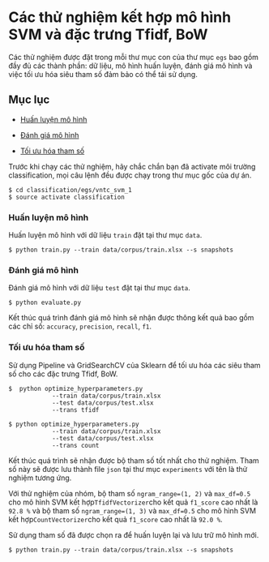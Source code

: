 # Các thử nghiệm kết hợp mô hình SVM và đặc trưng Tfidf, BoW

Các thử nghiệm được đặt trong mỗi thư mục con của thư mục `egs` bao gồm đầy đủ các thành phần: dữ liệu, mô hình huấn luyện, đánh giá mô hình và việc tối ưu hóa siêu tham số đảm bảo có thể tái sử dụng.

## Mục lục

* [Huấn luyện mô hình](#huấn-luyện-mô-hình)

* [Đánh giá mô hình](#đánh-giá-mô-hình)

* [Tối ưu hóa tham số](#tối-ưu-hóa-tham-số)

Trước khi chạy các thử nghiệm, hãy chắc chắn bạn đã activate môi trường classification, mọi câu lệnh đều được chạy trong thư mục gốc của dự án.
```
$ cd classification/egs/vntc_svm_1
$ source activate classification
```

### Huấn luyện mô hình

Huấn luyện mô hình với dữ liệu `train` đặt tại thư mục `data`.
```
$ python train.py --train data/corpus/train.xlsx --s snapshots
```

### Đánh giá mô hình
Đánh giá mô hình với dữ liệu `test` đặt tại thư mục `data`.
```
$ python evaluate.py
```
Kết thúc quá trình đánh giá mô hình sẽ nhận được thông kết quả bao gồm các chỉ số: `accuracy`, `precision`, `recall`, `f1`.

### Tối ưu hóa tham số
Sử dụng Pipeline và GridSearchCV của Sklearn để tối ưu hóa các siêu tham số cho các đặc trưng Tfidf, BoW.

```
$  python optimize_hyperparameters.py 
            --train data/corpus/train.xlsx 
            --test data/corpus/test.xlsx 
            --trans tfidf 
```

```
$ python optimize_hyperparameters.py 
            --train data/corpus/train.xlsx
            --test data/corpus/test.xlsx 
            --trans count
```

Kết thúc quá trình sẽ nhận được bộ tham số tốt nhất cho thử nghiệm. Tham số này sẽ được lưu thành file `json` tại thư mục `experiments` với tên là thử nghiệm tương ứng.

Với thử nghiệm của nhóm, bộ tham số `ngram_range=(1, 2)` và `max_df=0.5` cho mô hình SVM kết hợp`TfidfVectorizer`cho kết quả `f1_score` cao nhất là `92.8 %` và bộ tham số `ngram_range=(1, 3)` và `max_df=0.5` cho mô hình SVM kết hợp`CountVectorizer`cho kết quả `f1_score` cao nhất là `92.0 %`.

Sử dụng tham số đã được chọn ra để huấn luyện lại và lưu trữ mô hình mới.
```
$ python train.py --train data/corpus/train.xlsx --s snapshots
```